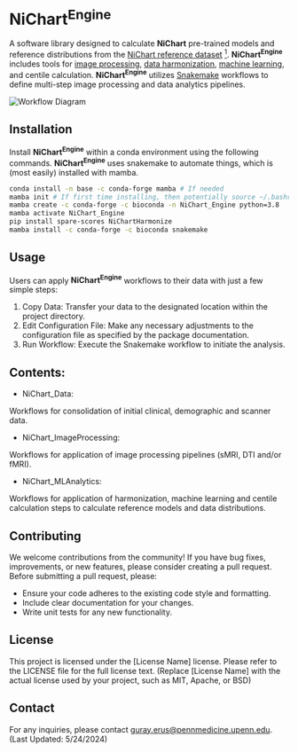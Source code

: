 # **NiChart<sup>Engine</sup>** 

A software library designed to calculate **NiChart** pre-trained models and reference distributions from the [NiChart reference dataset](https://neuroimagingchart.com/components/#Reference%20Dataset) [<sup>1</sup>](#f1). **NiChart<sup>Engine</sup>** includes tools for [image processing](https://neuroimagingchart.com/components/#Image%20Processing), [data harmonization](https://neuroimagingchart.com/components/#Harmonization), [machine learning](https://neuroimagingchart.com/components/#Machine%20Learning), and centile calculation. **NiChart<sup>Engine</sup>** utilizes [Snakemake](https://snakemake.github.io) workflows to define multi-step image processing and data analytics pipelines.

![Workflow Diagram](docs/NiChart_Flowchart_Level1A.png)

## Installation

Install **NiChart<sup>Engine</sup>** within a conda environment using the following commands. **NiChart<sup>Engine</sup>** uses snakemake to automate things, which is (most easily) installed with mamba.

```bash
conda install -n base -c conda-forge mamba # If needed
mamba init # If first time installing, then potentially source ~/.bashrc
mamba create -c conda-forge -c bioconda -n NiChart_Engine python=3.8 
mamba activate NiChart_Engine
pip install spare-scores NiChartHarmonize
mamba install -c conda-forge -c bioconda snakemake
```

## Usage

Users can apply **NiChart<sup>Engine</sup>** workflows to their data with just a few simple steps:

1. Copy Data: Transfer your data to the designated location within the project directory.
2. Edit Configuration File: Make any necessary adjustments to the configuration file as specified by the package documentation.
3. Run Workflow: Execute the Snakemake workflow to initiate the analysis.

## Contents:

- NiChart_Data:

Workflows for consolidation of initial clinical, demographic and scanner data.

- NiChart_ImageProcessing:

Workflows for application of image processing pipelines (sMRI, DTI and/or fMRI).

- NiChart_MLAnalytics:

Workflows for application of harmonization, machine learning and centile calculation steps to calculate reference models and data distributions.

## Contributing

We welcome contributions from the community! If you have bug fixes, improvements, or new features, please consider creating a pull request. Before submitting a pull request, please:

- Ensure your code adheres to the existing code style and formatting.
- Include clear documentation for your changes.
- Write unit tests for any new functionality.

## License

This project is licensed under the [License Name] license. Please refer to the LICENSE file for the full license text. (Replace [License Name] with the actual license used by your project, such as MIT, Apache, or BSD)


## Contact

For any inquiries, please contact guray.erus@pennmedicine.upenn.edu. (Last Updated: 5/24/2024)

